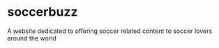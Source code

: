 # soccerbuzz
A website dedicated to offering soccer related content to soccer lovers around the world
